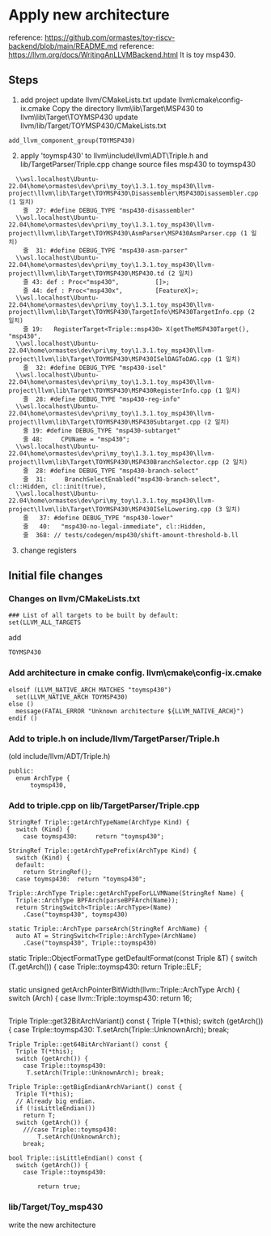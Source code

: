 # Apply new architecture
reference: https://github.com/ormastes/toy-riscv-backend/blob/main/README.md
reference: https://llvm.org/docs/WritingAnLLVMBackend.html
It is toy msp430.

## Steps
1. add project
update llvm/CMakeLists.txt
update llvm\cmake\config-ix.cmake
Copy the directory llvm\lib\Target\MSP430 to llvm\lib\Target\TOYMSP430
update llvm/lib/Target/TOYMSP430/CMakeLists.txt
```
add_llvm_component_group(TOYMSP430)
```
2. apply 'toymsp430' to llvm\include\llvm\ADT\Triple.h and lib/TargetParser/Triple.cpp
change source files msp430 to toymsp430
```
  \\wsl.localhost\Ubuntu-22.04\home\ormastes\dev\pri\my_toy\1.3.1.toy_msp430\llvm-project\llvm\lib\Target\TOYMSP430\Disassembler\MSP430Disassembler.cpp (1 일치)
	줄  27: #define DEBUG_TYPE "msp430-disassembler"
  \\wsl.localhost\Ubuntu-22.04\home\ormastes\dev\pri\my_toy\1.3.1.toy_msp430\llvm-project\llvm\lib\Target\TOYMSP430\AsmParser\MSP430AsmParser.cpp (1 일치)
	줄  31: #define DEBUG_TYPE "msp430-asm-parser"
  \\wsl.localhost\Ubuntu-22.04\home\ormastes\dev\pri\my_toy\1.3.1.toy_msp430\llvm-project\llvm\lib\Target\TOYMSP430\MSP430.td (2 일치)
	줄 43: def : Proc<"msp430",          []>;
	줄 44: def : Proc<"msp430x",         [FeatureX]>;
  \\wsl.localhost\Ubuntu-22.04\home\ormastes\dev\pri\my_toy\1.3.1.toy_msp430\llvm-project\llvm\lib\Target\TOYMSP430\TargetInfo\MSP430TargetInfo.cpp (2 일치)
	줄 19:   RegisterTarget<Triple::msp430> X(getTheMSP430Target(), "msp430",
  \\wsl.localhost\Ubuntu-22.04\home\ormastes\dev\pri\my_toy\1.3.1.toy_msp430\llvm-project\llvm\lib\Target\TOYMSP430\MSP430ISelDAGToDAG.cpp (1 일치)
	줄  32: #define DEBUG_TYPE "msp430-isel"
  \\wsl.localhost\Ubuntu-22.04\home\ormastes\dev\pri\my_toy\1.3.1.toy_msp430\llvm-project\llvm\lib\Target\TOYMSP430\MSP430RegisterInfo.cpp (1 일치)
	줄  28: #define DEBUG_TYPE "msp430-reg-info"
  \\wsl.localhost\Ubuntu-22.04\home\ormastes\dev\pri\my_toy\1.3.1.toy_msp430\llvm-project\llvm\lib\Target\TOYMSP430\MSP430Subtarget.cpp (2 일치)
	줄 19: #define DEBUG_TYPE "msp430-subtarget"
	줄 48:     CPUName = "msp430";
  \\wsl.localhost\Ubuntu-22.04\home\ormastes\dev\pri\my_toy\1.3.1.toy_msp430\llvm-project\llvm\lib\Target\TOYMSP430\MSP430BranchSelector.cpp (2 일치)
	줄  28: #define DEBUG_TYPE "msp430-branch-select"
	줄  31:     BranchSelectEnabled("msp430-branch-select", cl::Hidden, cl::init(true),
  \\wsl.localhost\Ubuntu-22.04\home\ormastes\dev\pri\my_toy\1.3.1.toy_msp430\llvm-project\llvm\lib\Target\TOYMSP430\MSP430ISelLowering.cpp (3 일치)
	줄   37: #define DEBUG_TYPE "msp430-lower"
	줄   40:   "msp430-no-legal-immediate", cl::Hidden,
	줄  368: // tests/codegen/msp430/shift-amount-threshold-b.ll
```
3. change registers

## Initial file changes

### Changes on llvm/CMakeLists.txt
```
### List of all targets to be built by default:
set(LLVM_ALL_TARGETS
```
add
```
TOYMSP430
```

### Add architecture in cmake config. llvm\cmake\config-ix.cmake
```
elseif (LLVM_NATIVE_ARCH MATCHES "toymsp430")
  set(LLVM_NATIVE_ARCH TOYMSP430)
else ()
  message(FATAL_ERROR "Unknown architecture ${LLVM_NATIVE_ARCH}")
endif ()
```

### Add to triple.h on include/llvm/TargetParser/Triple.h
(old include/llvm/ADT/Triple.h)
```
public:
  enum ArchType {
	  toymsp430,     
```

### Add to triple.cpp on lib/TargetParser/Triple.cpp
```
StringRef Triple::getArchTypeName(ArchType Kind) {
  switch (Kind) {
    case toymsp430:     return "toymsp430";
```
```
StringRef Triple::getArchTypePrefix(ArchType Kind) {
  switch (Kind) {
  default:
    return StringRef();
  case toymsp430:  return "toymsp430";
```
```
Triple::ArchType Triple::getArchTypeForLLVMName(StringRef Name) {
  Triple::ArchType BPFArch(parseBPFArch(Name));
  return StringSwitch<Triple::ArchType>(Name)
    .Case("toymsp430", toymsp430)
```
```
static Triple::ArchType parseArch(StringRef ArchName) {
  auto AT = StringSwitch<Triple::ArchType>(ArchName)
    .Case("toymsp430", Triple::toymsp430)
```
static Triple::ObjectFormatType getDefaultFormat(const Triple &T) {
  switch (T.getArch()) {
    case Triple::toymsp430:
	    return Triple::ELF;
```
```
static unsigned getArchPointerBitWidth(llvm::Triple::ArchType Arch) {
  switch (Arch) {
  case llvm::Triple::toymsp430:
	  return 16;
```
```
Triple Triple::get32BitArchVariant() const {
  Triple T(*this);
  switch (getArch()) {
	case Triple::toymsp430:
     T.setArch(Triple::UnknownArch); break;
```
Triple Triple::get64BitArchVariant() const {
  Triple T(*this);
  switch (getArch()) {
	case Triple::toymsp430:
     T.setArch(Triple::UnknownArch); break;
```
```
Triple Triple::getBigEndianArchVariant() const {
  Triple T(*this);
  // Already big endian.
  if (!isLittleEndian())
    return T;
  switch (getArch()) {
    ///case Triple::toymsp430:
	    T.setArch(UnknownArch);
    break;
```
```
bool Triple::isLittleEndian() const {
  switch (getArch()) {
    case Triple::toymsp430:

		return true;
```

### lib/Target/Toy_msp430 
write the new architecture